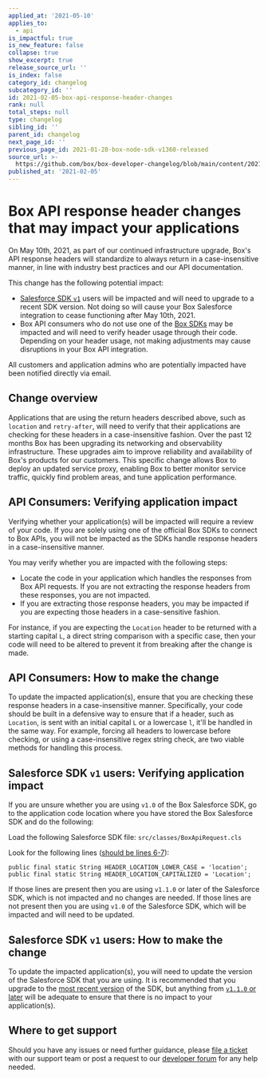 ```yaml
---
applied_at: '2021-05-10'
applies_to:
  - api
is_impactful: true
is_new_feature: false
collapse: true
show_excerpt: true
release_source_url: ''
is_index: false
category_id: changelog
subcategory_id: ''
id: 2021-02-05-box-api-response-header-changes
rank: null
total_steps: null
type: changelog
sibling_id: ''
parent_id: changelog
next_page_id: ''
previous_page_id: 2021-01-28-box-node-sdk-v1360-released
source_url: >-
  https://github.com/box/box-developer-changelog/blob/main/content/2021/02-05-box-api-response-header-changes.md
published_at: '2021-02-05'
---
```

# Box API response header changes that may impact your applications

On May 10th, 2021, as part of our continued infrastructure upgrade, Box's API
response headers will standardize to always return in a case-insensitive
manner, in line with industry best practices and our API documentation.

This change has the following potential impact:
* [Salesforce SDK `v1`][salesforce-sdk-v1] users will be impacted and will need
to upgrade to a recent SDK version. Not doing so will cause your Box
Salesforce integration to cease functioning after May 10th, 2021.
* Box API consumers who do not use one of the [Box SDKs][box-sdks] may be
impacted and will need to verify header usage through their code. Depending on
your header usage, not making adjustments may cause disruptions in your
Box API integration.

All customers and application admins who are potentially impacted have been
notified directly via email.

<!-- more -->

## Change overview

Applications that are using the return headers described above, such as
`location` and `retry-after`, will need to verify that their applications are
checking for these headers in a case-insensitive fashion. Over the past 12
months Box has been upgrading its networking and observability infrastructure.
These upgrades aim to improve reliability and availability of Box's products
for our customers. This specific change allows Box to deploy an updated service
proxy, enabling Box to better monitor service traffic, quickly find
problem areas, and tune application performance.

## API Consumers: Verifying application impact

Verifying whether your application(s) will be impacted will require a review of
your code. If you are solely using one of the official Box SDKs to connect to
Box APIs, you will not be impacted as the SDKs handle response headers in a
case-insensitive manner.

You may verify whether you are impacted with the following steps:

* Locate the code in your application which handles the responses from Box API
 requests. If you are not extracting the response headers from these responses,
 you are not impacted.
* If you are extracting those response headers, you may be impacted if you are
 expecting those headers in a case-sensitive fashion. 

For instance, if you are expecting the `Location` header to be returned with a
starting capital `L`, a direct string comparison with a specific case, then
your code will need to be altered to prevent it from breaking after the change
is made.

## API Consumers: How to make the change

To update the impacted application(s), ensure that you are checking these
response headers in a case-insensitive manner. Specifically, your code should
be built in a defensive way to ensure that if a header, such as `Location`, is
sent with an initial capital `L` or a lowercase `l`, it'll be handled in the
same way. For example, forcing all headers to lowercase before checking, or
using a case-insensitive regex string check, are two viable methods for
handling this process.

## Salesforce SDK `v1` users: Verifying application impact
If you are unsure whether you are using `v1.0` of the Box Salesforce SDK, go to
the application code location where you have stored the Box Salesforce SDK and
do the following:

Load the following Salesforce SDK file: `src/classes/BoxApiRequest.cls`

Look for the following lines ([should be lines 6-7][salesforce-code]):

```apex
public final static String HEADER_LOCATION_LOWER_CASE = 'location';
public final static String HEADER_LOCATION_CAPITALIZED = 'Location';
```

If those lines are present then you are using `v1.1.0` or later of the
Salesforce SDK, which is not impacted and no changes are needed. If those lines
are not present then you are using `v1.0` of the Salesforce SDK, which will be
impacted and will need to be updated.

## Salesforce SDK `v1` users: How to make the change

To update the impacted application(s), you will need to update the version of
the Salesforce SDK that you are using. It is recommended that you upgrade to
the [most recent version][salesforce-sdk] of the SDK, but anything from
[`v1.1.0` or later][salesforce-sdk-releases] will be adequate to ensure that
there is no impact to your application(s).

## Where to get support

Should you have any issues or need further guidance, please
[file a ticket][support] with our support team or post a request to our
[developer forum][forum] for any help needed.

[salesforce-sdk-v1]: https://github.com/box/box-salesforce-sdk/releases/tag/1.0.0
[salesforce-sdk]: https://github.com/box/box-salesforce-sdk
[salesforce-sdk-releases]: https://github.com/box/box-salesforce-sdk/releases
[salesforce-code]: https://github.com/box/box-salesforce-sdk/compare/1.0.0...v1.1.0#diff-1855f83ffd4977e5b9e4bfc167154f2e11b0161fd6c380502c48082b6837b0af
[box-sdks]: https://developer.box.com/sdks-and-tools/
[support]: https://support.box.com/hc/en-us/requests/new
[forum]: https://support.box.com/hc/en-us/community/topics/360001932973-Platform-and-Developer-Forum